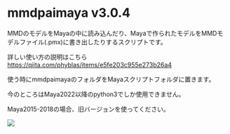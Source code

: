# mmdpaimaya v3.0.4

MMDのモデルをMayaの中に読み込んだり、Mayaで作られたモデルをMMDモデルファイル(.pmx)に書き出したりするスクリプトです。

詳しい使い方の説明はこちら https://qiita.com/phyblas/items/e5fe203c955e273b26a4

使う時にmmdpaimayaのフォルダをMayaスクリプトフォルダに置きます。

今のところはMaya2022以降のpython3でしか使用できません。

Maya2015-2018の場合、旧バージョンを使ってください。

![](https://phyblas.hinaboshi.com/rup/yami/2018/a04.jpg)
